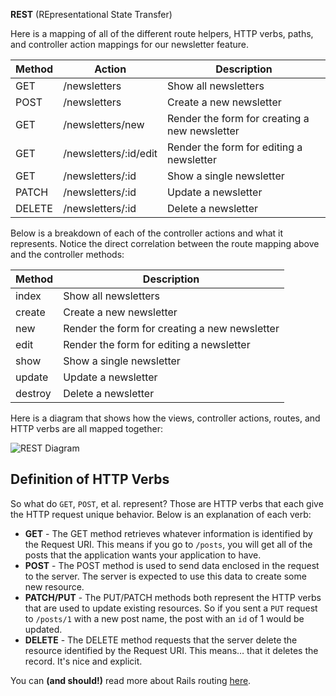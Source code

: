 **REST** (REpresentational State Transfer)

Here is a mapping of all of the different route helpers, HTTP verbs, paths, and controller action mappings for our newsletter feature.

| Method | Action                | Description                                   |
| ------ | --------------------- | --------------------------------------------- |
| GET    | /newsletters          | Show all newsletters                          |
| POST   | /newsletters          | Create a new newsletter                       |
| GET    | /newsletters/new      | Render the form for creating a new newsletter |
| GET    | /newsletters/:id/edit | Render the form for editing a newsletter      |
| GET    | /newsletters/:id      | Show a single newsletter                      |
| PATCH  | /newsletters/:id      | Update a newsletter                           |
| DELETE | /newsletters/:id      | Delete a newsletter                           |

Below is a breakdown of each of the controller actions and what it represents. Notice the direct correlation between the route mapping above and the controller methods:

| Method  | Description                                   |
| ------- | --------------------------------------------- |
| index   | Show all newsletters                          |
| create  | Create a new newsletter                       |
| new     | Render the form for creating a new newsletter |
| edit    | Render the form for editing a newsletter      |
| show    | Show a single newsletter                      |
| update  | Update a newsletter                           |
| destroy | Delete a newsletter                           |

Here is a diagram that shows how the views, controller actions, routes, and HTTP verbs are all mapped together:

![REST Diagram](https://curriculum-content.s3.amazonaws.com/web-development/rails-intro-to-rest/rails_routes.png)

## Definition of HTTP Verbs

So what do `GET`, `POST`, et al. represent? Those are HTTP verbs that each give the HTTP request unique behavior. Below is an explanation of each verb:

- **GET** - The GET method retrieves whatever information is identified by the Request URI. This means if you go to `/posts`, you will get all of the posts that the application wants your application to have.
- **POST** - The POST method is used to send data enclosed in the request to the server. The server is expected to use this data to create some new resource.
- **PATCH/PUT** - The PUT/PATCH methods both represent the HTTP verbs that are used to update existing resources. So if you sent a `PUT` request to `/posts/1` with a new post name, the post with an `id` of 1 would be updated.
- **DELETE** - The DELETE method requests that the server delete the resource identified by the Request URI. This means… that it deletes the record. It's nice and explicit.

You can **(and should!)** read more about Rails routing [here](http://guides.rubyonrails.org/routing.html).